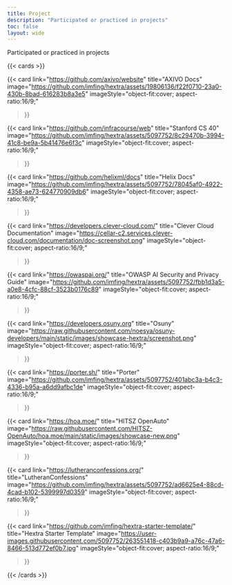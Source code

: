 ```yaml
---
title: Project
description: "Participated or practiced in projects"
toc: false
layout: wide
---
```

<div class="hx-mt-4"></div>

<p class="hx-mb-12 hx-text-center hx-text-lg hx-text-gray-500 dark:hx-text-gray-400">
Participated or practiced in projects
</p>

{{< cards >}}

{{< card
link="https://github.com/axivo/website"
title="AXIVO Docs"
image="https://github.com/imfing/hextra/assets/19806136/f22f0710-23a0-430b-8bad-616283b8a3e5"
imageStyle="object-fit:cover; aspect-ratio:16/9;"
>}}

{{< card
link="https://github.com/infracourse/web"
title="Stanford CS 40"
image="https://github.com/imfing/hextra/assets/5097752/8c29470b-3994-41c8-be9a-5b41476e6f3c"
imageStyle="object-fit:cover; aspect-ratio:16/9;"
>}}

{{< card
link="https://github.com/helixml/docs"
title="Helix Docs"
image="https://github.com/imfing/hextra/assets/5097752/78045af0-4922-4358-ae73-624770909db6"
imageStyle="object-fit:cover; aspect-ratio:16/9;"
>}}

{{< card
link="https://developers.clever-cloud.com/"
title="Clever Cloud Documentation"
image="https://cellar-c2.services.clever-cloud.com/documentation/doc-screenshot.png" imageStyle="object-fit:cover; aspect-ratio:16/9;"
>}}

{{< card
link="https://owaspai.org/"
title="OWASP AI Security and Privacy Guide"
image="https://github.com/imfing/hextra/assets/5097752/fbb1d3a5-a0e8-4cfc-88cf-3523b0176c89"
imageStyle="object-fit:cover; aspect-ratio:16/9;"
>}}

{{< card
link="https://developers.osuny.org"
title="Osuny"
image="https://raw.githubusercontent.com/noesya/osuny-developers/main/static/images/showcase-hextra/screenshot.png"
imageStyle="object-fit:cover; aspect-ratio:16/9;"
>}}

{{< card link="https://porter.sh/"
title="Porter"
image="https://github.com/imfing/hextra/assets/5097752/401abc3a-b4c3-4336-b95a-a6dd9afbc1de"
imageStyle="object-fit:cover; aspect-ratio:16/9;"
>}}

{{< card
link="https://hoa.moe/"
title="HITSZ OpenAuto"
image="https://raw.githubusercontent.com/HITSZ-OpenAuto/hoa.moe/main/static/images/showcase-new.png"
imageStyle="object-fit:cover; aspect-ratio:16/9;"
>}}

{{< card
link="https://lutheranconfessions.org/"
title="LutheranConfessions"
image="https://github.com/imfing/hextra/assets/5097752/ad6625e4-88cd-4cad-b102-5399997d0359"
imageStyle="object-fit:cover; aspect-ratio:16/9;"
>}}

{{< card
link="https://github.com/imfing/hextra-starter-template/"
title="Hextra Starter Template"
image="https://user-images.githubusercontent.com/5097752/263551418-c403b9a9-a76c-47a6-8466-513d772ef0b7.jpg"
imageStyle="object-fit:cover; aspect-ratio:16/9;"
>}}

{{< /cards >}}
